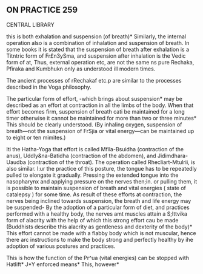 ## **ON PRACTICE 259**

CENTRAL LIBRARY

this is both exhalation and suspension (of breath)\* Similarly, the internal operation also is a combination of inhalation and suspension of breath. In some books it is stated that the suspension of breath after exhalation is a Titntric form of Fr£n3ySma, and suspension after inhalation is the Vedic form of at, Thus, external operation etc, are not the same ns pure Rechaka, Pfiraka and Kumbhukn only as understood ill modern times.

The ancient processes of rRechakaf etc.p are similar to the processes described in the Voga philosophy.

The particular form of effort, -which brings about suspension\* may be described as an effort at contraction in all the limbs of the body. When that effort becomes firm, suspension of breath cati be maintained for a long timer otherwise it cannot be maintained for more than two or three minutes\* This should be clearly understood. (By inhaling oxygen, suspension of breath—not the suspension of FrSjia or vital energy—can be maintained up to eight or ten mimites.)

Iti the Hatha-Yoga that effort is called Mflla-Bsuidha (contraction of the anus), Uddly&na-Batidha (contraction of the abdomen), and Jidimdhara-Uaudba (contraction of the throat). The operation called Rhecliart-Mtulrii, is also similar. l:ur the practice of this posture, the tongue has to be repeatedly pulled to elongate it gradually. Pressing the extended tongue into the nasopharynx and applying pressure on the nerves then;in. or pulling them, it is possible to maintain suspension of breath and vital energies ( state of catalepsy ) for some time. As result of these efforts at contraction, the nerves being inclined towards suspension, the breath and life energy may be suspended- By the adoption of a particular form of diet, and practices performed with a healthy body, the nerves amt muscles attain a S;lttvika form of alacrity with the help of which this strong effort cau be made (Buddhists describe this alacrity as gentleness and dexterity of the body)\* This effort cannot be made with a flabby body which is not muscular, hence there arc instructions to make the body strong and perfectly healthy by ihe adoption of various postures and practices.

This is how the function of the Pr^ua (vital energies) can be stopped with Hatlift\* J\*Y enforced means\* This, however\*